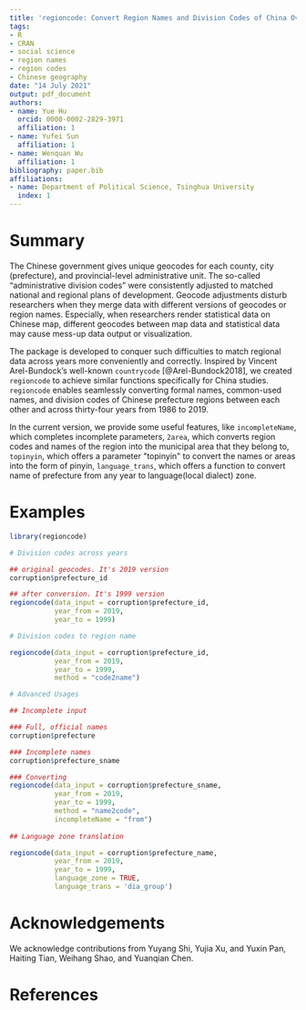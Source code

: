 ```yaml
---
title: 'regioncode: Convert Region Names and Division Codes of China Over Years'
tags:
- R
- CRAN
- social science
- region names
- region codes
- Chinese geography
date: "14 July 2021"
output: pdf_document
authors:
- name: Yue Hu
  orcid: 0000-0002-2829-3971
  affiliation: 1
- name: Yufei Sun
  affiliation: 1
- name: Wenquan Wu
  affiliation: 1
bibliography: paper.bib
affiliations:
- name: Department of Political Science, Tsinghua University
  index: 1
---
```


# Summary

The Chinese government gives unique geocodes for each county, city (prefecture), and provincial-level administrative unit. The so-called “administrative division codes” were consistently adjusted to matched national and regional plans of development. Geocode adjustments disturb researchers when they merge data with different versions of geocodes or region names. Especially, when researchers render statistical data on Chinese map, different geocodes between map data and statistical data may cause mess-up data output or visualization.

The package is developed to conquer such difficulties to match regional data across years more conveniently and correctly. Inspired by Vincent Arel-Bundock’s well-known `countrycode` [@Arel-Bundock2018], we created `regioncode` to achieve similar functions specifically for China studies. `regioncode` enables seamlessly converting formal names, common-used names, and division codes of Chinese prefecture regions between each other and across thirty-four years from 1986 to 2019.

In the current version, we provide some useful features, like `incompleteName`, which completes incomplete parameters, `2area`, which converts region codes and names of the region into the municipal area that they belong to, `topinyin`, which offers a parameter "topinyin" to convert the names or areas into the form of pinyin, `language_trans`, which offers a function to convert name of prefecture from any year to language(local dialect) zone.

# Examples

```r
library(regioncode)

# Division codes across years 

## original geocodes. It's 2019 version
corruption$prefecture_id

## after conversion. It's 1999 version
regioncode(data_input = corruption$prefecture_id, 
           year_from = 2019,
           year_to = 1999)

# Division codes to region name

regioncode(data_input = corruption$prefecture_id, 
           year_from = 2019,
           year_to = 1999, 
           method = "code2name")

# Advanced Usages 

## Incomplete input

### Full, official names
corruption$prefecture

### Incomplete names
corruption$prefecture_sname

### Converting
regioncode(data_input = corruption$prefecture_sname, 
           year_from = 2019,
           year_to = 1999, 
           method = "name2code",
           incompleteName = "from")
           
## Language zone translation

regioncode(data_input = corruption$prefecture_name, 
           year_from = 2019,
           year_to = 1999, 
           language_zone = TRUE,
           language_trans = 'dia_group')

```

# Acknowledgements

We acknowledge contributions from Yuyang Shi, Yujia Xu, and Yuxin Pan, Haiting Tian, Weihang Shao, and Yuanqian Chen.

# References
